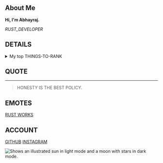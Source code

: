 

## About Me

<!-- TO DO: add more details about me later -->


**Hi, I'm Abhayraj.**

_RUST_DEVELOPER_



## DETAILS

<details>
<summary>My top THINGS-TO-RANK</summary>

| Rank |    Hobbies    |
|-----:|---------------|
|     1|Solving puzzles|
|     2|    Cricket    |
|     3|    Movies     |

</details>

## QUOTE
---
> HONESTY IS THE BEST POLICY.

## EMOTES

[RUST WORKS](https://github.com/abhay-raj-04/rust)


## ACCOUNT

[GITHUB](https://github.com/abhay-raj-04)
[INSTAGRAM](https://www.instagram.com/abhay_raj_3030/)

<picture>
  <source media="(prefers-color-scheme: dark)" srcset="https://user-images.githubusercontent.com/25423296/163456776-7f95b81a-f1ed-45f7-b7ab-8fa810d529fa.png">
  <source media="(prefers-color-scheme: light)" srcset="https://user-images.githubusercontent.com/25423296/163456779-a8556205-d0a5-45e2-ac17-42d089e3c3f8.png">
  <img alt="Shows an illustrated sun in light mode and a moon with stars in dark mode." src="https://user-images.githubusercontent.com/25423296/163456779-a8556205-d0a5-45e2-ac17-42d089e3c3f8.png">
</picture>

